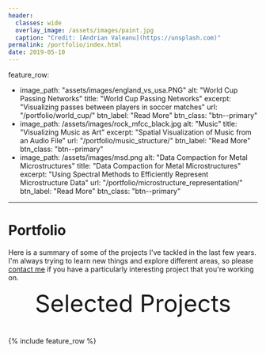 ```yaml
---
header:
  classes: wide
  overlay_image: /assets/images/paint.jpg
  caption: "Credit: [Andrian Valeanu](https://unsplash.com)"
permalink: /portfolio/index.html
date: 2019-05-10
---
```


feature_row:
  - image_path: "assets/images/england_vs_usa.PNG"
    alt: "World Cup Passing Networks"
    title: "World Cup Passing Networks"
    excerpt: "Visualizing passes between players in soccer matches"
    url: "/portfolio/world_cup/"
    btn_label: "Read More"
    btn_class: "btn--primary"
  - image_path: /assets/images/rock_mfcc_black.jpg
    alt: "Music"
    title: "Visualizing Music as Art"
    excerpt: "Spatial Visualization of Music from an Audio File"
    url: "/portfolio/music_structure/"
    btn_label: "Read More"
    btn_class: "btn--primary"
  - image_path: /assets/images/msd.png
    alt: "Data Compaction for Metal Microstructures"
    title: "Data Compaction for Metal Microstructures"
    excerpt: "Using Spectral Methods to Efficiently Represent Microstructure Data"
    url: "/portfolio/microstructure_representation/"
    btn_label: "Read More"
    btn_class: "btn--primary"
---

# Portfolio

Here is a summary of some of the projects I've tackled in the last few years. I'm always trying to learn new things and explore different areas, so please [contact me][1] if you have a particularly interesting project that you're working on.

<div style="margin-bottom:1cm" align="center"><font size="55">Selected Projects</font></div>

{% include feature_row %}

[1]: mailto:nicholas.landry@colorado.edu
